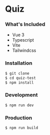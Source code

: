 # Quiz

### What's Included

- Vue 3
- Typescript
- Vite
- Tailwindcss

### Installation
```sh
$ git clone 
$ cd quiz-test
$ npm install
```

### Development
```sh
$ npm run dev
```

### Production
```sh
$ npm run build
